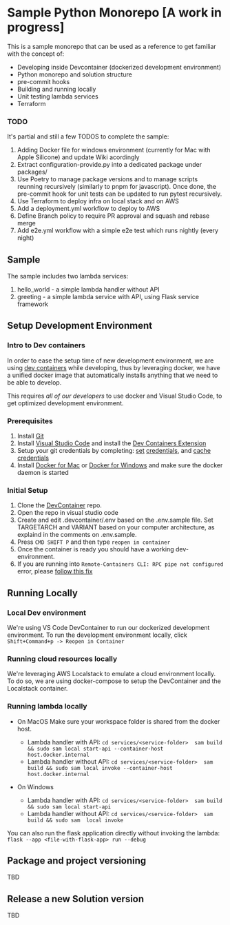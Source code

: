 # Sample Python Monorepo [A work in progress]

This is a sample monorepo that can be used as a reference to get familiar with the concept of:
* Developing inside Devcontainer (dockerized development environment)
* Python monorepo and solution structure
* pre-commit hooks
* Building and running locally
* Unit testing lambda services
* Terraform

### TODO
It's partial and still a few TODOS to complete the sample:
1. Adding Docker file for windows environment (currently for Mac with Apple Silicone) and update Wiki acordingly
2. Extract configuration-provide.py into a dedicated package under packages/
3. Use Poetry to manage package versions and to manage scripts reunning recursively (similarly to pnpm for javascript).
   Once done, the pre-commit hook for unit tests can be updated to run pytest recursively.
4. Use Terraform to deploy infra on local stack and on AWS
5. Add a deployment.yml workflow to deploy to AWS
6. Define Branch policy to require PR approval and squash and rebase merge 
7. Add e2e.yml workflow with a simple e2e test which runs nightly (every night)


## Sample
The sample includes two lambda services:
1. hello_world - a simple lambda handler without API
2. greeting - a simple lambda service with API, using Flask service framework

## Setup Development Environment

### Intro to Dev containers

In order to ease the setup time of new development environment, we are using [dev containers](https://code.visualstudio.com/docs/remote/containers) while developing, thus by leveraging docker, we have a unified docker image that automatically installs anything that we need to be able to develop.

This requires *all of our developers* to use docker and Visual Studio Code, to get optimized development environment.

### Prerequisites

1. Install [Git](https://git-scm.com/download/)
2. Install [Visual Studio Code](https://code.visualstudio.com/) and install the [Dev Containers Extension](https://marketplace.visualstudio.com/items?itemName=ms-vscode-remote.remote-containers)
3. Setup your git credentials by completing: [set](https://docs.github.com/en/authentication/keeping-your-account-and-data-secure/creating-a-personal-access-token) [](https://docs.github.com/en/authentication/keeping-your-account-and-data-secure/creating-a-personal-access-token)[credentials](https://docs.github.com/en/authentication/keeping-your-account-and-data-secure/creating-a-personal-access-token), and [cache credentials](https://docs.github.com/en/get-started/getting-started-with-git/caching-your-github-credentials-in-git)
4. Install [Docker for Mac](https://docs.docker.com/desktop/mac/release-notes/) or [Docker for Windows](https://docs.docker.com/desktop/install/windows-install/) and make sure the docker daemon is started

### Initial Setup
1. Clone the [DevContainer](https://github.com/vox-studio/dev-container) repo.
2. Open the repo in visual studio code
3. Create and edit .devcontainer/.env based on the .env.sample file. Set TARGETARCH and VARIANT based on your computer architecture, as explaind in the comments on .env.sample.
3. Press `CMD SHIFT P` and then type `reopen in container`
4. Once the container is ready you should have a working dev-environment.
5. If you are running into `Remote-Containers CLI: RPC pipe not configured` error, please [follow this fix](https://rexbytes.com/2022/08/23/visual-studio-docker-container-target-stop-importing-local-git-config/)

## Running Locally
### Local Dev environment
We're using VS Code DevContainer to run our dockerized development environment.
To run the development environment locally, click `Shift+Command+p -> Reopen in Container`

### Running cloud resources locally
We're leveraging AWS Localstack to emulate a cloud environment locally.
To do so, we are using docker-compose to setup the DevContainer and the Localstack container.

### Running lambda locally
* On MacOS
   Make sure your workspace folder is shared from the docker host. 
  * Lambda handler with API: ```cd services/<service-folder>  sam build && sudo sam local start-api --container-host host.docker.internal```
  * Lambda handler without API: ```cd services/<service-folder>  sam build && sudo sam local invoke --container-host host.docker.internal```

* On Windows
  * Lambda handler with API: ```cd services/<service-folder>  sam build && sudo sam local start-api```
  * Lambda handler without  API: ```cd services/<service-folder>  sam build && sudo sam  local invoke```

You can also run the flask application directly without invoking the lambda: `flask --app <file-with-flask-app> run --debug`

## Package and project versioning
TBD
## Release a new Solution version
TBD